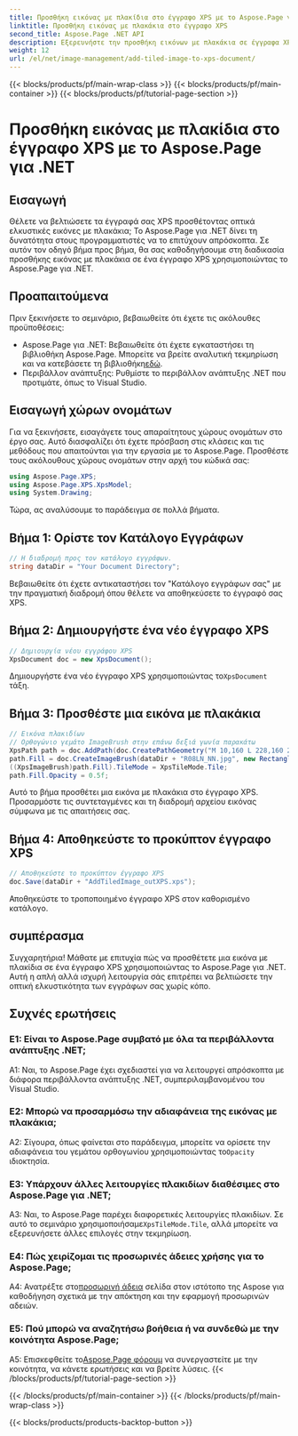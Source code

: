 ```yaml
---
title: Προσθήκη εικόνας με πλακίδια στο έγγραφο XPS με το Aspose.Page για .NET
linktitle: Προσθήκη εικόνας με πλακάκια στο έγγραφο XPS
second_title: Aspose.Page .NET API
description: Εξερευνήστε την προσθήκη εικόνων με πλακάκια σε έγγραφα XPS χωρίς κόπο με το Aspose.Page για .NET. Βελτιώστε την οπτική εμφάνιση και δημιουργήστε εντυπωσιακά έγγραφα.
weight: 12
url: /el/net/image-management/add-tiled-image-to-xps-document/
---
```


{{< blocks/products/pf/main-wrap-class >}}
{{< blocks/products/pf/main-container >}}
{{< blocks/products/pf/tutorial-page-section >}}

# Προσθήκη εικόνας με πλακίδια στο έγγραφο XPS με το Aspose.Page για .NET

## Εισαγωγή

Θέλετε να βελτιώσετε τα έγγραφά σας XPS προσθέτοντας οπτικά ελκυστικές εικόνες με πλακάκια; Το Aspose.Page για .NET δίνει τη δυνατότητα στους προγραμματιστές να το επιτύχουν απρόσκοπτα. Σε αυτόν τον οδηγό βήμα προς βήμα, θα σας καθοδηγήσουμε στη διαδικασία προσθήκης εικόνας με πλακάκια σε ένα έγγραφο XPS χρησιμοποιώντας το Aspose.Page για .NET.

## Προαπαιτούμενα

Πριν ξεκινήσετε το σεμινάριο, βεβαιωθείτε ότι έχετε τις ακόλουθες προϋποθέσεις:

-  Aspose.Page για .NET: Βεβαιωθείτε ότι έχετε εγκαταστήσει τη βιβλιοθήκη Aspose.Page. Μπορείτε να βρείτε αναλυτική τεκμηρίωση και να κατεβάσετε τη βιβλιοθήκη[εδώ](https://reference.aspose.com/page/net/).
- Περιβάλλον ανάπτυξης: Ρυθμίστε το περιβάλλον ανάπτυξης .NET που προτιμάτε, όπως το Visual Studio.

## Εισαγωγή χώρων ονομάτων

Για να ξεκινήσετε, εισαγάγετε τους απαραίτητους χώρους ονομάτων στο έργο σας. Αυτό διασφαλίζει ότι έχετε πρόσβαση στις κλάσεις και τις μεθόδους που απαιτούνται για την εργασία με το Aspose.Page. Προσθέστε τους ακόλουθους χώρους ονομάτων στην αρχή του κώδικά σας:

```csharp
using Aspose.Page.XPS;
using Aspose.Page.XPS.XpsModel;
using System.Drawing;
```

Τώρα, ας αναλύσουμε το παράδειγμα σε πολλά βήματα.

## Βήμα 1: Ορίστε τον Κατάλογο Εγγράφων

```csharp
// Η διαδρομή προς τον κατάλογο εγγράφων.
string dataDir = "Your Document Directory";
```

Βεβαιωθείτε ότι έχετε αντικαταστήσει τον "Κατάλογο εγγράφων σας" με την πραγματική διαδρομή όπου θέλετε να αποθηκεύσετε το έγγραφό σας XPS.

## Βήμα 2: Δημιουργήστε ένα νέο έγγραφο XPS

```csharp
// Δημιουργία νέου εγγράφου XPS
XpsDocument doc = new XpsDocument();
```

 Δημιουργήστε ένα νέο έγγραφο XPS χρησιμοποιώντας το`XpsDocument` τάξη.

## Βήμα 3: Προσθέστε μια εικόνα με πλακάκια

```csharp
// Εικόνα πλακιδίων
// Ορθογώνιο γεμάτο ImageBrush στην επάνω δεξιά γωνία παρακάτω
XpsPath path = doc.AddPath(doc.CreatePathGeometry("M 10,160 L 228,160 228,305 10,305"));
path.Fill = doc.CreateImageBrush(dataDir + "R08LN_NN.jpg", new RectangleF(0f, 0f, 128f, 96f), new RectangleF(0f, 0f, 64f, 48f));
((XpsImageBrush)path.Fill).TileMode = XpsTileMode.Tile;
path.Fill.Opacity = 0.5f;
```

Αυτό το βήμα προσθέτει μια εικόνα με πλακάκια στο έγγραφο XPS. Προσαρμόστε τις συντεταγμένες και τη διαδρομή αρχείου εικόνας σύμφωνα με τις απαιτήσεις σας.

## Βήμα 4: Αποθηκεύστε το προκύπτον έγγραφο XPS

```csharp
// Αποθηκεύστε το προκύπτον έγγραφο XPS
doc.Save(dataDir + "AddTiledImage_outXPS.xps");
```

Αποθηκεύστε το τροποποιημένο έγγραφο XPS στον καθορισμένο κατάλογο.

## συμπέρασμα

Συγχαρητήρια! Μάθατε με επιτυχία πώς να προσθέτετε μια εικόνα με πλακίδια σε ένα έγγραφο XPS χρησιμοποιώντας το Aspose.Page για .NET. Αυτή η απλή αλλά ισχυρή λειτουργία σάς επιτρέπει να βελτιώσετε την οπτική ελκυστικότητα των εγγράφων σας χωρίς κόπο.

## Συχνές ερωτήσεις

### Ε1: Είναι το Aspose.Page συμβατό με όλα τα περιβάλλοντα ανάπτυξης .NET;

A1: Ναι, το Aspose.Page έχει σχεδιαστεί για να λειτουργεί απρόσκοπτα με διάφορα περιβάλλοντα ανάπτυξης .NET, συμπεριλαμβανομένου του Visual Studio.

### Ε2: Μπορώ να προσαρμόσω την αδιαφάνεια της εικόνας με πλακάκια;

A2: Σίγουρα, όπως φαίνεται στο παράδειγμα, μπορείτε να ορίσετε την αδιαφάνεια του γεμάτου ορθογωνίου χρησιμοποιώντας το`Opacity` ιδιοκτησία.

### Ε3: Υπάρχουν άλλες λειτουργίες πλακιδίων διαθέσιμες στο Aspose.Page για .NET;

 A3: Ναι, το Aspose.Page παρέχει διαφορετικές λειτουργίες πλακιδίων. Σε αυτό το σεμινάριο χρησιμοποιήσαμε`XpsTileMode.Tile`, αλλά μπορείτε να εξερευνήσετε άλλες επιλογές στην τεκμηρίωση.

### Ε4: Πώς χειρίζομαι τις προσωρινές άδειες χρήσης για το Aspose.Page;

 A4: Ανατρέξτε στο[προσωρινή άδεια](https://purchase.aspose.com/temporary-license/) σελίδα στον ιστότοπο της Aspose για καθοδήγηση σχετικά με την απόκτηση και την εφαρμογή προσωρινών αδειών.

### Ε5: Πού μπορώ να αναζητήσω βοήθεια ή να συνδεθώ με την κοινότητα Aspose.Page;

 A5: Επισκεφθείτε το[Aspose.Page φόρουμ](https://forum.aspose.com/c/page/39) να συνεργαστείτε με την κοινότητα, να κάνετε ερωτήσεις και να βρείτε λύσεις.
{{< /blocks/products/pf/tutorial-page-section >}}

{{< /blocks/products/pf/main-container >}}
{{< /blocks/products/pf/main-wrap-class >}}

{{< blocks/products/products-backtop-button >}}
